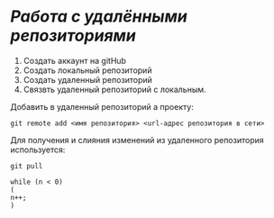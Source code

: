 # ***Работа с удалёнными репозиториями*** 
1. Создать аккаунт на gitHub
2. Создать локальный репозиторий
3. Создать удаленный репозиторий
4. Связвть удаленный репозиторий с локальным.

Добавить в удаленный репозиторий а проекту:
 ```
git remote add <имя репозитория> <url-адрес репозитория в сети>
```
Для получения и слияния изменений из удаленного репозитория используется: 
```
git pull
```
```С#
while (n < 0)
(
n++;
)
```

